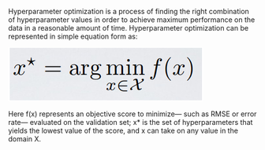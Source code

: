 Hyperparameter optimization is a process of finding the right combination of hyperparameter values in order to achieve maximum performance on the data in a reasonable amount of time. Hyperparameter optimization can be represented in simple equation form as:

![enter image description here](https://github.com/anuragvyas1989/Python-Machine-Learning-Projects/blob/main/Images/Hyper%20parameter%20Optimization%20equation.PNG)
 
Here f(x) represents an objective score to minimize— such as RMSE or error rate— evaluated on the validation set; x* is the set of hyperparameters that yields the lowest value of the score, and x can take on any value in the domain X.
